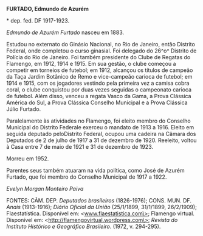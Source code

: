 **FURTADO, Edmundo de Azurém**

\* dep. fed. DF 1917-1923.

*Edmundo de Azurém Furtado* nasceu em 1883.

Estudou no externato do Ginásio Nacional, no Rio de Janeiro, então
Distrito Federal, onde completou o curso ginasial. Foi delegado do 26^o^
Distrito de Polícia do Rio de Janeiro. Foi também presidente do Clube de
Regatas do Flamengo, em 1912, 1914 e 1915. Em sua gestão, o clube
começou a competir em torneios de futebol; em 1912, alcançou os títulos
de campeão da Taça Jardim Botânico de Remo e vice-campeão carioca de
futebol; em 1914 e 1915, com os jogadores vestindo pela primeira vez a
camisa cobra coral, o clube conquistou por duas vezes seguidas o
campeonato carioca de futebol. Além disso, venceu a regata Vasco da
Gama, a Prova Clássica América do Sul, a Prova Clássica Conselho
Municipal e a Prova Clássica Júlio Furtado.

Paralelamente às atividades no Flamengo, foi eleito membro do Conselho
Municipal do Distrito Federale exerceu o mandato de 1913 a 1916. Eleito
em seguida deputado peloDistrito Federal, ocupou uma cadeira na Câmara
dos Deputados de 2 de julho de 1917 a 31 de dezembro de 1920. Reeleito,
voltou à Casa entre 7 de maio de 1921 e 31 de dezembro de 1923.

Morreu em 1952.

Parentes seus também atuaram na vida política, como José de Azurém
Furtado, que foi membro do Conselho Municipal de 1917 a 1922.

*Evelyn Morgan Monteiro Paiva*

FONTES: CÂM. DEP. *Deputados brasileiros* (1826-1976); CONS. MUN. DF.
*Anais* (1913-1916); *Diário Oficial da União* (25/1/1899, 31/1/1899,
26/2/1909); Flaestatística. Disponível em: \<www.flaestatistica.com\>;
Flamengo virtual. Disponível em:
\<http://flamengovirtual.wordpress.com\>; *Revista do Instituto
Histórico e Geográfico Brasileiro*. (1972, v. 294-295).
